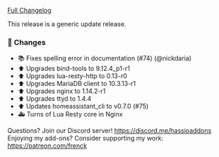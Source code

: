 [Full Changelog][changelog]

This release is a generic update release.

### 🔨 Changes

- :books: Fixes spelling error in documentation (#74) (@nickdaria)
- :arrow_up: Upgrades bind-tools to 9.12.4_p1-r1
- :arrow_up: Upgrades lua-resty-http to 0.13-r0
- :arrow_up: Upgrades MariaDB client to 10.3.13-r1
- :arrow_up: Upgrades nginx to 1.14.2-r1
- :arrow_up: Upgrades ttyd to 1.4.4
- :arrow_up: Updates homeassistant_cli to v0.7.0 (#75)
- :ambulance: Turns of Lua Resty core in Nginx

[changelog]: https://github.com/hassio-addons/addon-ssh/compare/v5.0.1...v5.0.2

Questions? Join our Discord server! https://discord.me/hassioaddons
Enjoying my add-ons? Consider supporting my work: https://patreon.com/frenck